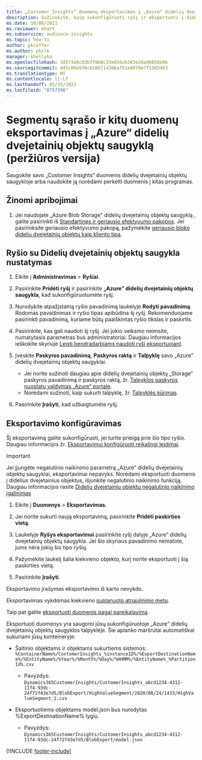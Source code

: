 ```yaml
---
title: „Customer Insights“ duomenų eksportavimas į „Azure“ didelių dvejetainių objektų saugyklą
description: Sužinokite, kaip sukonfigūruoti ryšį ir eksportuoti į didelių dvejetainių objektų saugyklą.
ms.date: 10/06/2021
ms.reviewer: mhart
ms.subservice: audience-insights
ms.topic: how-to
author: pkieffer
ms.author: philk
manager: shellyha
ms.openlocfilehash: 3d573a6c83b7f0b0c33e656eb383e20a96856b0b
ms.sourcegitcommit: d45c00a5f6cb106714366af81e8070e7f53654b3
ms.translationtype: MT
ms.contentlocale: lt-LT
ms.lasthandoff: 05/15/2022
ms.locfileid: "8757396"
---
```

# <a name="export-segment-list-and-other-data-to-azure-blob-storage-preview"></a>Segmentų sąrašo ir kitų duomenų eksportavimas į „Azure“ didelių dvejetainių objektų saugyklą (peržiūros versija)

Saugokite savo „Customer Insights“ duomenis didelių dvejetainių objektų saugykloje arba naudokite ją norėdami perkelti duomenis į kitas programas.

## <a name="known-limitations"></a>Žinomi apribojimai

1. Jei naudojate „Azure Blob Storage" didelių dvejetainių objektų saugyklą , galite pasirinkti iš  [Standartinės ir geriausio efektyvumo pakopos](/azure/storage/blobs/storage-blob-performance-tiers). Jei pasirinksite geriausio efektyvumo pakopą, pažymėkite [geriausio bloko didelių dvejetainių objektų kaip kliento tipą](/azure/storage/common/storage-account-overview#types-of-storage-accounts).

## <a name="set-up-the-connection-to-blob-storage"></a>Ryšio su Didelių dvejetainių objektų saugykla nustatymas

1. Eikite į **Administravimas** > **Ryšiai**.

1. Pasirinkite **Pridėti ryšį** ir pasirinkite **„Azure” didelių dvejetainių objektų saugykla**, kad sukonfigūruotumėte ryšį.

1. Nurodykite atpažįstamą ryšio pavadinimą laukelyje **Rodyti pavadinimą**. Rodomas pavadinimas ir ryšio tipas apibūdina šį ryšį. Rekomenduojame pasirinkti pavadinimą, kuriame būtų paaiškintas ryšio tikslas ir paskirtis.

1. Pasirinkite, kas gali naudoti šį ryšį. Jei jokio veiksmo neimsite, numatytasis parametras bus administratoriai. Daugiau informacijos ieškokite skyriuje [Leisti bendradarbiams naudoti ryšį eksportuojant](connections.md#allow-contributors-to-use-a-connection-for-exports).

1. Įveskite **Paskyros pavadinimą**, **Paskyros raktą** ir **Talpyklę** savo „Azure” didelių dvejetainių objektų saugyklai.
    - Jei norite sužinoti daugiau apie didelių dvejetainių objektų „Storage“ paskyros pavadinimą ir paskyros raktą, žr. [Talpyklos paskyros nuostatų valdymas „Azure“ portale](/azure/storage/common/storage-account-manage).
    - Norėdami sužinoti, kaip sukurti talpyklę, žr. [Talpyklės kūrimas](/azure/storage/blobs/storage-quickstart-blobs-portal#create-a-container).

1. Pasirinkite **Įrašyti**, kad užbaigtumėte ryšį. 

## <a name="configure-an-export"></a>Eksportavimo konfigūravimas

Šį eksportavimą galite sukonfigūruoti, jei turite prieigą prie šio tipo ryšio. Daugiau informacijos žr. [Eksportavimui konfigūruoti reikalingi leidimai](export-destinations.md#set-up-a-new-export).

> [!IMPORTANT]
> Jei įjungėte negalutinio naikinimo parametrą „Azure” didelių dvejetainių objektų saugyklai, eksportavimai nepavyks. Norėdami eksportuoti duomenis į didelius dvejetainius objektus, išjunkite negalutinio naikinimo funkciją. Daugiau informacijos rasite [Didelių dvejetainių objektų negalutinio naikinimo įgalinimas](/azure/storage/blobs/soft-delete-blob-enable)

1. Eikite į **Duomenys** > **Eksportavimas**.

1. Jei norite sukurti naują eksportavimą, pasirinkite **Pridėti paskirties vietą**.

1. Laukelyje **Ryšys eksportavimui** pasirinkite ryšį dalyje „Azure” didelių dvejetainių objektų saugykla. Jei šio skyriaus pavadinimo nematote, jums nėra jokių šio tipo ryšių.

1. Pažymėkite laukelį šalia kiekvieno objekto, kurį norite eksportuoti į šią paskirties vietą.

1. Pasirinkite **Įrašyti**.

Eksportavimo įrašymas eksportavimo iš karto nevykdo.

Eksportavimas vykdomas kiekvieno [suplanuoto atnaujinimo metu](system.md#schedule-tab).     

Taip pat galite [eksportuoti duomenis pagal pareikalavimą](export-destinations.md#run-exports-on-demand). 

Eksportuoti duomenys yra saugomi jūsų sukonfigūruotoje „Azure” didelių dvejetainių objektų saugyklos talpyklėje. Šie aplanko maršrutai automatiškai sukuriami jūsų konteineryje:

- Šaltinio objektams ir objektams sukurtiems sistemos:  
  `%ContainerName%/CustomerInsights_%instanceID%/%ExportDestinationName%/%EntityName%/%Year%/%Month%/%Day%/%HHMM%/%EntityName%_%PartitionId%.csv`  
  - Pavyzdys: `Dynamics365CustomerInsights/CustomerInsights_abcd1234-4312-11f4-93dc-24f72f43e7d5/BlobExport/HighValueSegment/2020/08/24/1433/HighValueSegment_1.csv`
 
- Eksportuotiems objektams model.json bus nurodytas %ExportDestinationName% lygiu.  
  - Pavyzdys: `Dynamics365CustomerInsights/CustomerInsights_abcd1234-4312-11f4-93dc-24f72f43e7d5/BlobExport/model.json`

[!INCLUDE [footer-include](includes/footer-banner.md)]
